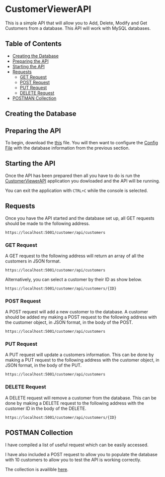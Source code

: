 # **CustomerViewerAPI**
 This is a simple API that will allow you to Add, Delete, Modify and Get Customers from a database. This API will work with MySQL databases.

## Table of Contents
- [Creating the Database](https://github.com/browne878/CustomerViewerAPI#creating-the-database)
- [Preparing the API](https://github.com/browne878/CustomerViewerAPI#preparing-the-api)
- [Starting the API](https://github.com/browne878/CustomerViewerAPI#starting-the-api)
- [Requests](https://github.com/browne878/CustomerViewerAPI#requests)
  - [GET Request](https://github.com/browne878/CustomerViewerAPI#get-request)
  - [POST Request](https://github.com/browne878/CustomerViewerAPI#post-request)
  - [PUT Request](https://github.com/browne878/CustomerViewerAPI#put-request)
  - [DELETE Request](https://github.com/browne878/CustomerViewerAPI#delete-request)
- [POSTMAN Collection](https://github.com/browne878/CustomerViewerAPI#postman-collection)

## Creating the Database



## Preparing the API
To begin, download the [this](https://github.com/browne878/CustomerViewerAPI/tree/main/bin/Release/net5.0) file. You will then want to configure the [Config File](https://github.com/browne878/CustomerViewerAPI/blob/main/bin/Release/net5.0/Config/Config.json) with the database information from the previous section.


## Starting the API
Once the API has been prepared then all you have to do is run the [CustomerViewerAPI](https://github.com/browne878/CustomerViewerAPI/blob/main/bin/Release/net5.0/CustomerViewerAPI.exe) application you dowloaded and the API will be running.

You can exit the application with `CTRL+C` while the console is selected.


## Requests


 Once you have the API started and the database set up, all GET requests should be made to the following address.

```
https://localhost:5001/customer/api/customers
```

### GET Request
A GET request to the following address will return an array of all the customers in JSON format.

```
https://localhost:5001/customer/api/customers
```

Alternatively, you can select a customer by their ID as show below.

```
https://localhost:5001/customer/api/customers/{ID}
```

### POST Request
A POST request will add a new customer to the database. A customer should be added my making a POST request to the following address with the
customer object, in JSON format, in the body of the POST.

```
https://localhost:5001/customer/api/customers
```

### PUT Request
A PUT request will update a customers information. This can be done by making a PUT request to the following address with the customer object,
in JSON format, in the body of the PUT.

```
https://localhost:5001/customer/api/customers
```

### DELETE Request
A DELETE request will remove a customer from the database. This can be done by making a DELETE request to the following address with the customer ID
in the body of the DELETE.

```
https://localhost:5001/customer/api/customers/{ID}
```

## POSTMAN Collection

I have compiled a list of useful request which can be easily accessed.

I have also included a POST request to allow you to populate the database with 10 customers to allow you to test the API is working correctly.

The collection is availible [here]().
